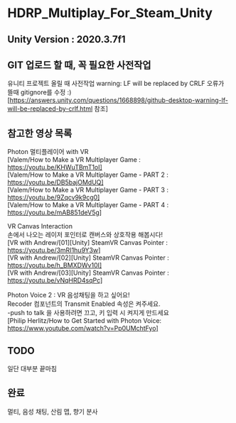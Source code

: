 # HDRP_Multiplay_For_Steam_Unity
## Unity Version : 2020.3.7f1

## GIT 업로드 할 때, 꼭 필요한 사전작업
유니티 프로젝트 올릴 때 사전작업
warning: LF will be replaced by CRLF 오류가 뜰때 gitignore를 수정 :)
[https://answers.unity.com/questions/1668898/github-desktop-warning-lf-will-be-replaced-by-crlf.html 참조]

## 참고한 영상 목록

Photon 멀티플레이어 with VR  
[Valem/How to Make a VR Multiplayer Game : https://youtu.be/KHWuTBmT1oI]  
[Valem/How to Make a VR Multiplayer Game - PART 2 : https://youtu.be/DB5bajOMdUQ]  
[Valem/How to Make a VR Multiplayer Game - PART 3 : https://youtu.be/9Zqcv9k9cg0]  
[Valem/How to Make a VR Multiplayer Game - PART 4 : https://youtu.be/mAB851deV5g]  
  
VR Canvas Interaction  
손에서 나오는 레이저 포인터로 캔버스와 상호작용 해봅시다!  
[VR with Andrew/[01][Unity] SteamVR Canvas Pointer : https://youtu.be/3mRI1hu9Y3w]  
[VR with Andrew/[02][Unity] SteamVR Canvas Pointer : https://youtu.be/h_BMXDWv10I]  
[VR with Andrew/[03][Unity] SteamVR Canvas Pointer : https://youtu.be/vNqHRD4sqPc]  
  
Photon Voice 2 : VR 음성채팅을 하고 싶어요!  
Recoder 컴포넌트의 Transmit Enabled 속성은 켜주세요.  
-push to talk 을 사용하려면 끄고, 키 입력 시 켜지게 만드세요  
[Philip Herlitz/How to Get Started with Photon Voice: https://www.youtube.com/watch?v=Pp0UMchtFyo]  
  
## TODO
일단 대부분 끝마침

## 완료
멀티, 음성 채팅, 산림 맵, 향기 분사
